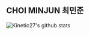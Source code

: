 ## CHOI MINJUN 최민준
![Kinetic27's github stats](https://github-readme-stats.vercel.app/api?username=Kinetic27&show_icons=true)
<!--
**chlalswns200/chlalswns200** is a ✨ _special_ ✨ repository because its `README.md` (this file) appears on your GitHub profile.

Here are some ideas to get you started:

- 🔭 I’m currently working on ...
- 🌱 I’m currently learning ...
- 👯 I’m looking to collaborate on ...
- 🤔 I’m looking for help with ...
- 💬 Ask me about ...
- 📫 How to reach me: ...
- 😄 Pronouns: ...
- ⚡ Fun fact: ...
-->
